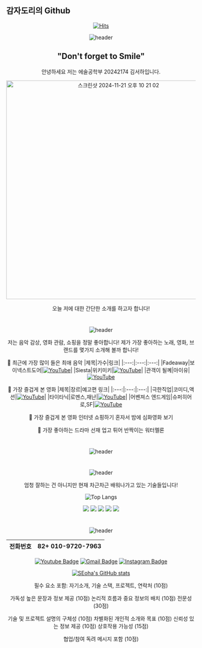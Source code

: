 ## 감자도리의 Github

<div align=center>
	
[![Hits](https://hits.seeyoufarm.com/api/count/incr/badge.svg?url=https%3A%2F%2Fgithub.com%2Fshgim05&count_bg=%23AEDDF3&title_bg=%23555555&icon=&icon_color=%23E7E7E7&title=hits&edge_flat=false)](https://hits.seeyoufarm.com)

![header](https://capsule-render.vercel.app/api?type=waving&color=gradient&customColorList=10&height=200&section=header&text=Welcome%20to%20Seoha's%20Github&fontSize=50&animation=twinkling)

 ## "Don't forget to Smile"
 안녕하세요 저는 에술공학부 20242174 김서하입니다.

<img width="581" alt="스크린샷 2024-11-21 오후 10 21 02" src="https://github.com/user-attachments/assets/9b07f415-b46c-4bbc-8a57-a130df5a4f44">

오늘 저에 대한 간단한 소개를 하고자 합니다!
#

#

![header](https://capsule-render.vercel.app/api?type=soft&color=auto&height=60&section=header&text=좋아하는%20것&fontSize=30)

저는 음악 감상, 영화 관람, 쇼핑을 정말 좋아합니다! 제가 가장 좋아하는 노래, 영화, 브랜드를 몇가지 소개해 볼까 합니다!


📌 최근에 가장 많이 들은 최애 음악
|제목|가수|링크|
|:---:|:---:|:---:|
|Fadeaway|보이넥스트도어|[![YouTube](https://img.shields.io/badge/YouTube-red?logo=youtube&style=for-the-badge)](https://www.youtube.com/watch?v=AL5SkIfr26A)|
|Siesta|위키미키|[![YouTube](https://img.shields.io/badge/YouTube-red?logo=youtube&style=for-the-badge)](https://youtu.be/kYt8gxlthWs?si=k9quHnpMui6lzWNz)|
|관객이 될꼐|아이유|[![YouTube](https://img.shields.io/badge/YouTube-red?logo=youtube&style=for-the-badge)](https://www.youtube.com/watch?v=_ZfT3M6ZKEM)

📌 가장 즐겁게 본 영화
|제목|장르|예고편 링크|
|:---:|:---:|:---:|
|극한직업|코미디,액션|[![YouTube](https://img.shields.io/badge/YouTube-red?logo=youtube&style=for-the-badge)](https://youtu.be/-OvSJ4_zc2c?si=sSou3ITqgXUDfeI6)|
|타이타닉|로멘스,재난|[![YouTube](https://img.shields.io/badge/YouTube-red?logo=youtube&style=for-the-badge)](https://youtu.be/xMqz1d4eKSk?si=ED864YantSojhKeK)|
|어벤져스 엔드게임|슈퍼히어로,SF|[![YouTube](https://img.shields.io/badge/YouTube-red?logo=youtube&style=for-the-badge)](https://youtu.be/Ko2NWhXI9e8?si=rXjZ94hb30qWyxMF)

📌 가장 즐겁게 본 영화
인터넷 쇼핑하기
혼자서 밤에 심화영화 보기 

📌 가장 좋아하는 드라마
선재 업고 튀어
반짝이는 워터멜론
#

![header](https://capsule-render.vercel.app/api?type=soft&color=auto&height=60&section=header&text=프로젝트&fontSize=30)

#

![header](https://capsule-render.vercel.app/api?type=soft&color=auto&height=60&section=header&text=기술&fontSize=30)

엄청 잘하는 건 아니지만 현재 차근차근 배워나가고 있는 기술들입니다!

![Top Langs](https://github-readme-stats.vercel.app/api/top-langs/?username=shgim05)

<img src="https://img.shields.io/badge/java-007396?style=for-the-badge&logo=java&logoColor=white">
<img src="https://img.shields.io/badge/c++-00599C?style=for-the-badge&logo=c%2B%2B&logoColor=white">
<a href="https://www.python.org/"></a><img src="https://img.shields.io/badge/python-3776AB?style=for-the-badge&logo=python&logoColor=white">
</a><img src="https://img.shields.io/badge/github-181717?style=for-the-badge&logo=github&logoColor=white">
<img src="https://img.shields.io/badge/javascript-F7DF1E?style=for-the-badge&logo=javascript&logoColor=black">

#

![header](https://capsule-render.vercel.app/api?type=soft&color=auto&height=60&section=header&text=연락처&fontSize=30)

|전화번호|82+ 010-9720-7963|
|:---:|:---:|

[![Youtube Badge](https://img.shields.io/badge/Youtube-ff0000?style=flat-square&logo=youtube&link=https://www.youtube.com/@%EB%83%A0-b5d)](https://www.youtube.com/@%EB%83%A0-b5d)
[![Gmail Badge](https://img.shields.io/badge/Gmail-d14836?style=flat-square&logo=Gmail&logoColor=white&link=mailto:shgim2005@gmail.com)](mailto:shgim2005@gmail.com) 
[![Instagram Badge](https://img.shields.io/badge/Instagram-d14836?style=flat-square&logo=instagram&link=https://www.instagram.com/ha05_seo.k/)](https://www.instagram.com/ha05_seo.k/)

[![SEoha's GitHub stats](https://github-readme-stats.vercel.app/api?username=shgim05&show_icons=true&theme=solarized-light)](https://github.com/shgim05/github-readme-stats)


필수 요소 포함: 자기소개, 기술 스택, 프로젝트, 연락처 (10점)

가독성 높은 문장과 정보 제공 (10점)
논리적 흐름과 중요 정보의 배치 (10점)
전문성 (30점)

기술 및 프로젝트 설명의 구체성 (10점)
차별화된 개인적 소개와 목표 (10점)
신뢰성 있는 정보 제공 (10점)
상호작용 가능성 (15점)

협업/참여 독려 메시지 포함 (10점)
